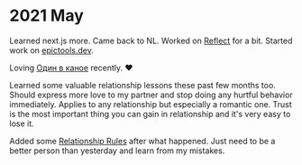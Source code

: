 # 2021 May

Learned next.js more. Came back to NL. Worked on [Reflect](https://reflect.app/) for a bit. Started work on [epictools.dev](https://epictools.dev).

Loving [Один в каное](https://www.youtube.com/watch?v=VznuGjUSbOY) recently. ♥️

Learned some valuable relationship lessons these past few months too. Should express more love to my partner and stop doing any hurtful behavior immediately. Applies to any relationship but especially a romantic one. Trust is the most important thing you can gain in relationship and it's very easy to lose it.

Added some [Relationship Rules](../../focusing/rules.md#relationships) after what happened. Just need to be a better person than yesterday and learn from my mistakes.
